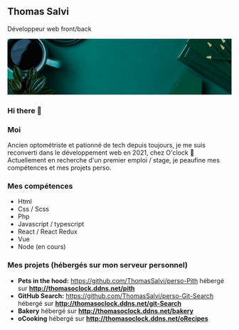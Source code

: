 ## Thomas Salvi
Développeur web front/back

![Cover](https://github.com/ThomasSalvi/ThomasSalvi/blob/main/cover.png)
### Hi there 👋

### Moi 
Ancien optométriste et pationné de tech depuis toujours, je me suis reconverti dans le développement web en 2021, chez O'clock :muscle:
Actuellement en recherche d'un premier emploi / stage, je peaufine mes compétences et mes projets perso.

### Mes compétences
- Html
- Css / Scss
- Php
- Javascript / typescript
- React / React Redux
- Vue
- Node (en cours)

### Mes projets (hébergés sur mon serveur personnel)
- **Pets in the hood:**  https://github.com/ThomasSalvi/perso-Pith hébergé sur **http://thomasoclock.ddns.net/pith**
- **GitHub Search:** https://github.com/ThomasSalvi/perso-Git-Search hébergé sur **http://thomasoclock.ddns.net/git-Search**
- **Bakery** hébergé sur **http://thomasoclock.ddns.net/bakery**
- **oCooking** hébergé sur **http://thomasoclock.ddns.net/oRecipes**

<!--
**ThomasSalvi/ThomasSalvi** is a ✨ _special_ ✨ repository because its `README.md` (this file) appears on your GitHub profile.
### Hi there 👋
Here are some ideas to get you started:

- 🔭 I’m currently working on ...
- 🌱 I’m currently learning ...
- 👯 I’m looking to collaborate on ...
- 🤔 I’m looking for help with ...
- 💬 Ask me about ...
- 📫 How to reach me: ...
- 😄 Pronouns: ...
- ⚡ Fun fact: ...
-->
